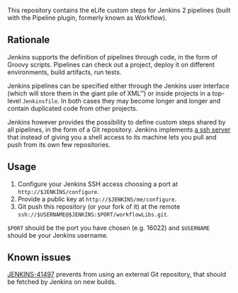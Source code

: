 This repository contains the eLife custom steps for Jenkins 2 pipelines (built with the Pipeline plugin, formerly known as Workflow).

## Rationale

Jenkins supports the definition of pipelines through code, in the form of Groovy scripts. Pipelines can check out a project, deploy it on different environments, build artifacts, run tests.

Jenkins pipelines can be specified either through the Jenkins user interface (which will store them in the giant pile of XML™) or inside projects in a top-level `Jenkinsfile`. In both cases they may become longer and longer and contain duplicated code from other projects.

Jenkins however provides the possibility to define custom steps shared by all pipelines, in the form of a Git repository. Jenkins implements [a ssh server](https://wiki.jenkins-ci.org/display/JENKINS/Jenkins+SSH) that instead of giving you a shell access to its machine lets you pull and push from its own few repositories.

## Usage

1. Configure your Jenkins SSH access choosing a port at `http://$JENKINS/configure`.
2. Provide a public key at `http://$JENKINS/me/configure`.
3. Git push this repository (or your fork of it) at the remote `ssh://$USERNAME@$JENKINS:$PORT/workflowLibs.git`.

`$PORT` should be the port you have chosen (e.g. 16022) and `$USERNAME` should be your Jenkins username.

## Known issues

[JENKINS-41497](https://issues.jenkins-ci.org/browse/JENKINS-41497) prevents from using an external Git repository, that should be fetched by Jenkins on new builds.
